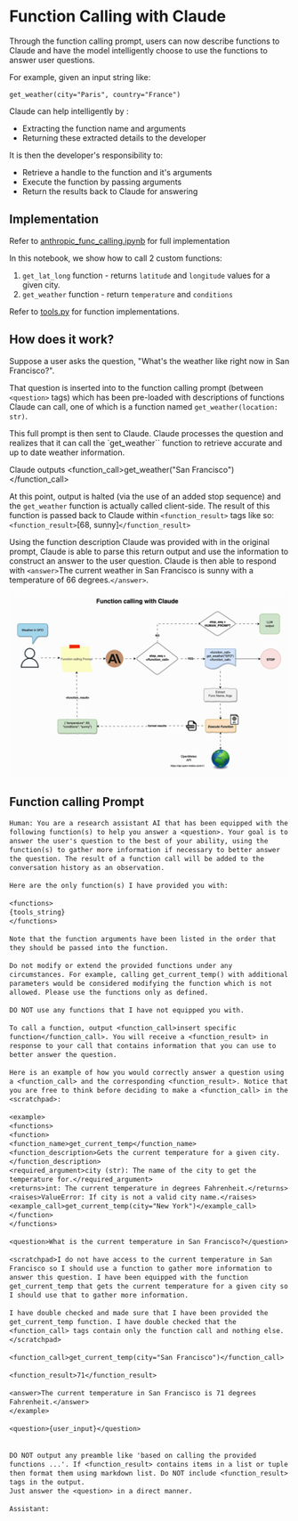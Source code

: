# Function Calling with Claude

Through the function calling prompt, users can now describe functions to Claude and have the model intelligently choose to use the functions to answer user questions.

For example, given an input string like:

```shell
get_weather(city="Paris", country="France")
```

Claude can help intelligently by :

- Extracting the function name and arguments
- Returning these extracted details to the developer

It is then the developer's responsibility to:

- Retrieve a handle to the function and it's arguments
- Execute the function by passing arguments
- Return the results back to Claude for answering

## Implementation

Refer to [anthropic_func_calling.ipynb](anthropic_func_calling.ipynb) for full implementation

In this notebook, we show how to call 2 custom functions:

1. `get_lat_long` function - returns `latitude` and `longitude` values for a given city.
2. `get_weather` function - return `temperature` and `conditions`

Refer to [tools.py](./tools.py) for function implementations.

## How does it work?

Suppose a user asks the question, "What's the weather like right now in San Francisco?".

That question is inserted into to the function calling prompt (between `<question>` tags) which has been pre-loaded with descriptions of functions Claude can call, one of which is a function named `get_weather(location: str)`.

This full prompt is then sent to Claude. Claude processes the question and realizes that it can call the `get_weather`` function to retrieve accurate and up to date weather information.

Claude outputs <function_call>get_weather("San Francisco")</function_call>

At this point, output is halted (via the use of an added stop sequence) and the `get_weather` function is actually called client-side. The result of this function is passed back to Claude within `<function_result>` tags like so: `<function_result>`[68, sunny]`</function_result>`

Using the function description Claude was provided with in the original prompt, Claude is able to parse this return output and use the information to construct an answer to the user question. Claude is then able to respond with `<answer>`The current weather in San Francisco is sunny with a temperature of 66 degrees.`</answer>`.

![Function calling](./images/claude_func_calling_animated.gif)

## Function calling Prompt

```text
Human: You are a research assistant AI that has been equipped with the following function(s) to help you answer a <question>. Your goal is to answer the user's question to the best of your ability, using the function(s) to gather more information if necessary to better answer the question. The result of a function call will be added to the conversation history as an observation.

Here are the only function(s) I have provided you with:

<functions>
{tools_string}
</functions>

Note that the function arguments have been listed in the order that they should be passed into the function.

Do not modify or extend the provided functions under any circumstances. For example, calling get_current_temp() with additional parameters would be considered modifying the function which is not allowed. Please use the functions only as defined.

DO NOT use any functions that I have not equipped you with.

To call a function, output <function_call>insert specific function</function_call>. You will receive a <function_result> in response to your call that contains information that you can use to better answer the question.

Here is an example of how you would correctly answer a question using a <function_call> and the corresponding <function_result>. Notice that you are free to think before deciding to make a <function_call> in the <scratchpad>:

<example>
<functions>
<function>
<function_name>get_current_temp</function_name>
<function_description>Gets the current temperature for a given city.</function_description>
<required_argument>city (str): The name of the city to get the temperature for.</required_argument>
<returns>int: The current temperature in degrees Fahrenheit.</returns>
<raises>ValueError: If city is not a valid city name.</raises>
<example_call>get_current_temp(city="New York")</example_call>
</function>
</functions>

<question>What is the current temperature in San Francisco?</question>

<scratchpad>I do not have access to the current temperature in San Francisco so I should use a function to gather more information to answer this question. I have been equipped with the function get_current_temp that gets the current temperature for a given city so I should use that to gather more information.

I have double checked and made sure that I have been provided the get_current_temp function. I have double checked that the <function_call> tags contain only the function call and nothing else.
</scratchpad>

<function_call>get_current_temp(city="San Francisco")</function_call>

<function_result>71</function_result>

<answer>The current temperature in San Francisco is 71 degrees Fahrenheit.</answer>
</example>

<question>{user_input}</question>


DO NOT output any preamble like 'based on calling the provided functions ...'. If <function_result> contains items in a list or tuple then format them using markdown list. Do NOT include <function_result> tags in the output.
Just answer the <question> in a direct manner.

Assistant:
```

